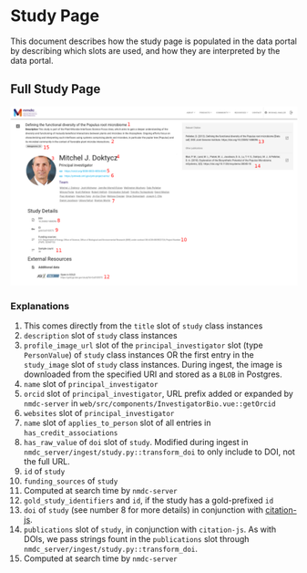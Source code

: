 # Study Page

This document describes how the study page is populated in the data portal by describing which slots are used, and how they are interpreted by the data portal.

## __Full Study Page__

![Full study page](./images/study_page_1_annotated.png)

### __Explanations__

1. This comes directly from the `title` slot of `study` class instances
2. `description` slot of `study` class instances
3.  `profile_image_url` slot of the `principal_investigator` slot (type `PersonValue`) of `study` class instances OR the first entry in the `study_image` slot of `study` class instances. During ingest, the image is downloaded from the specified URI and stored as a `BLOB` in Postgres.
4. `name` slot of `principal_investigator`
5. `orcid` slot of `principal_investigator`, URL prefix added or expanded by `nmdc-server` in `web/src/components/InvestigatorBio.vue::getOrcid`
6. `websites` slot of `principal_investigator`
7. `name` slot of `applies_to_person` slot of all entries in `has_credit_associations`
8. `has_raw_value` of `doi` slot of `study`. Modified during ingest in `nmdc_server/ingest/study.py::transform_doi` to only include to DOI, not the full URL.
9. `id` of `study`
10. `funding_sources` of `study`
11. Computed at search time by `nmdc-server`
12. `gold_study_identifiers` and `id`, if the study has a gold-prefixed `id`
13. `doi` of `study` (see number 8 for more details) in conjunction with [citation-js](https://github.com/citation-js/citation-js).
14. `publications` slot of `study`, in conjunction with `citation-js`. As with DOIs, we pass strings fount in the `publications` slot through `nmdc_server/ingest/study.py::transform_doi`.
15. Computed at search time by `nmdc-server`
